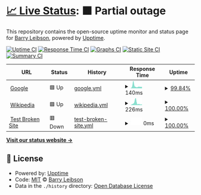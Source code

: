 # [📈 Live Status](https://bleibson.github.io/upptime): <!--live status--> **🟧 Partial outage**

This repository contains the open-source uptime monitor and status page for [Barry Leibson](https://bleibson.github.io/upptime), powered by [Upptime](https://github.com/upptime/upptime).

[![Uptime CI](https://github.com/bleibson/upptime/workflows/Uptime%20CI/badge.svg)](https://github.com/bleibson/upptime/actions?query=workflow%3A%22Uptime+CI%22)
[![Response Time CI](https://github.com/bleibson/upptime/workflows/Response%20Time%20CI/badge.svg)](https://github.com/bleibson/upptime/actions?query=workflow%3A%22Response+Time+CI%22)
[![Graphs CI](https://github.com/bleibson/upptime/workflows/Graphs%20CI/badge.svg)](https://github.com/bleibson/upptime/actions?query=workflow%3A%22Graphs+CI%22)
[![Static Site CI](https://github.com/bleibson/upptime/workflows/Static%20Site%20CI/badge.svg)](https://github.com/bleibson/upptime/actions?query=workflow%3A%22Static+Site+CI%22)
[![Summary CI](https://github.com/bleibson/upptime/workflows/Summary%20CI/badge.svg)](https://github.com/bleibson/upptime/actions?query=workflow%3A%22Summary+CI%22)

<!--start: status pages-->
<!-- This summary is generated by Upptime (https://github.com/upptime/upptime) -->
<!-- Do not edit this manually, your changes will be overwritten -->
<!-- prettier-ignore -->
| URL | Status | History | Response Time | Uptime |
| --- | ------ | ------- | ------------- | ------ |
| <img alt="" src="https://icons.duckduckgo.com/ip3/www.google.com.ico" height="13"> [Google](https://www.google.com) | 🟩 Up | [google.yml](https://github.com/130443/upptime/commits/HEAD/history/google.yml) | <details><summary><img alt="Response time graph" src="./graphs/google/response-time-week.png" height="20"> 140ms</summary><br><a href="https://barryaleibson.github.io/upptime/history/google"><img alt="Response time 116" src="https://img.shields.io/endpoint?url=https%3A%2F%2Fraw.githubusercontent.com%2F130443%2Fupptime%2FHEAD%2Fapi%2Fgoogle%2Fresponse-time.json"></a><br><a href="https://barryaleibson.github.io/upptime/history/google"><img alt="24-hour response time 95" src="https://img.shields.io/endpoint?url=https%3A%2F%2Fraw.githubusercontent.com%2F130443%2Fupptime%2FHEAD%2Fapi%2Fgoogle%2Fresponse-time-day.json"></a><br><a href="https://barryaleibson.github.io/upptime/history/google"><img alt="7-day response time 140" src="https://img.shields.io/endpoint?url=https%3A%2F%2Fraw.githubusercontent.com%2F130443%2Fupptime%2FHEAD%2Fapi%2Fgoogle%2Fresponse-time-week.json"></a><br><a href="https://barryaleibson.github.io/upptime/history/google"><img alt="30-day response time 169" src="https://img.shields.io/endpoint?url=https%3A%2F%2Fraw.githubusercontent.com%2F130443%2Fupptime%2FHEAD%2Fapi%2Fgoogle%2Fresponse-time-month.json"></a><br><a href="https://barryaleibson.github.io/upptime/history/google"><img alt="1-year response time 116" src="https://img.shields.io/endpoint?url=https%3A%2F%2Fraw.githubusercontent.com%2F130443%2Fupptime%2FHEAD%2Fapi%2Fgoogle%2Fresponse-time-year.json"></a></details> | <details><summary><a href="https://barryaleibson.github.io/upptime/history/google">99.84%</a></summary><a href="https://barryaleibson.github.io/upptime/history/google"><img alt="All-time uptime 100.00%" src="https://img.shields.io/endpoint?url=https%3A%2F%2Fraw.githubusercontent.com%2F130443%2Fupptime%2FHEAD%2Fapi%2Fgoogle%2Fuptime.json"></a><br><a href="https://barryaleibson.github.io/upptime/history/google"><img alt="24-hour uptime 100.00%" src="https://img.shields.io/endpoint?url=https%3A%2F%2Fraw.githubusercontent.com%2F130443%2Fupptime%2FHEAD%2Fapi%2Fgoogle%2Fuptime-day.json"></a><br><a href="https://barryaleibson.github.io/upptime/history/google"><img alt="7-day uptime 99.84%" src="https://img.shields.io/endpoint?url=https%3A%2F%2Fraw.githubusercontent.com%2F130443%2Fupptime%2FHEAD%2Fapi%2Fgoogle%2Fuptime-week.json"></a><br><a href="https://barryaleibson.github.io/upptime/history/google"><img alt="30-day uptime 99.92%" src="https://img.shields.io/endpoint?url=https%3A%2F%2Fraw.githubusercontent.com%2F130443%2Fupptime%2FHEAD%2Fapi%2Fgoogle%2Fuptime-month.json"></a><br><a href="https://barryaleibson.github.io/upptime/history/google"><img alt="1-year uptime 99.99%" src="https://img.shields.io/endpoint?url=https%3A%2F%2Fraw.githubusercontent.com%2F130443%2Fupptime%2FHEAD%2Fapi%2Fgoogle%2Fuptime-year.json"></a></details>
| <img alt="" src="https://icons.duckduckgo.com/ip3/en.wikipedia.org.ico" height="13"> [Wikipedia](https://en.wikipedia.org) | 🟩 Up | [wikipedia.yml](https://github.com/130443/upptime/commits/HEAD/history/wikipedia.yml) | <details><summary><img alt="Response time graph" src="./graphs/wikipedia/response-time-week.png" height="20"> 226ms</summary><br><a href="https://barryaleibson.github.io/upptime/history/wikipedia"><img alt="Response time 219" src="https://img.shields.io/endpoint?url=https%3A%2F%2Fraw.githubusercontent.com%2F130443%2Fupptime%2FHEAD%2Fapi%2Fwikipedia%2Fresponse-time.json"></a><br><a href="https://barryaleibson.github.io/upptime/history/wikipedia"><img alt="24-hour response time 83" src="https://img.shields.io/endpoint?url=https%3A%2F%2Fraw.githubusercontent.com%2F130443%2Fupptime%2FHEAD%2Fapi%2Fwikipedia%2Fresponse-time-day.json"></a><br><a href="https://barryaleibson.github.io/upptime/history/wikipedia"><img alt="7-day response time 226" src="https://img.shields.io/endpoint?url=https%3A%2F%2Fraw.githubusercontent.com%2F130443%2Fupptime%2FHEAD%2Fapi%2Fwikipedia%2Fresponse-time-week.json"></a><br><a href="https://barryaleibson.github.io/upptime/history/wikipedia"><img alt="30-day response time 180" src="https://img.shields.io/endpoint?url=https%3A%2F%2Fraw.githubusercontent.com%2F130443%2Fupptime%2FHEAD%2Fapi%2Fwikipedia%2Fresponse-time-month.json"></a><br><a href="https://barryaleibson.github.io/upptime/history/wikipedia"><img alt="1-year response time 219" src="https://img.shields.io/endpoint?url=https%3A%2F%2Fraw.githubusercontent.com%2F130443%2Fupptime%2FHEAD%2Fapi%2Fwikipedia%2Fresponse-time-year.json"></a></details> | <details><summary><a href="https://barryaleibson.github.io/upptime/history/wikipedia">100.00%</a></summary><a href="https://barryaleibson.github.io/upptime/history/wikipedia"><img alt="All-time uptime 100.00%" src="https://img.shields.io/endpoint?url=https%3A%2F%2Fraw.githubusercontent.com%2F130443%2Fupptime%2FHEAD%2Fapi%2Fwikipedia%2Fuptime.json"></a><br><a href="https://barryaleibson.github.io/upptime/history/wikipedia"><img alt="24-hour uptime 100.00%" src="https://img.shields.io/endpoint?url=https%3A%2F%2Fraw.githubusercontent.com%2F130443%2Fupptime%2FHEAD%2Fapi%2Fwikipedia%2Fuptime-day.json"></a><br><a href="https://barryaleibson.github.io/upptime/history/wikipedia"><img alt="7-day uptime 100.00%" src="https://img.shields.io/endpoint?url=https%3A%2F%2Fraw.githubusercontent.com%2F130443%2Fupptime%2FHEAD%2Fapi%2Fwikipedia%2Fuptime-week.json"></a><br><a href="https://barryaleibson.github.io/upptime/history/wikipedia"><img alt="30-day uptime 100.00%" src="https://img.shields.io/endpoint?url=https%3A%2F%2Fraw.githubusercontent.com%2F130443%2Fupptime%2FHEAD%2Fapi%2Fwikipedia%2Fuptime-month.json"></a><br><a href="https://barryaleibson.github.io/upptime/history/wikipedia"><img alt="1-year uptime 100.00%" src="https://img.shields.io/endpoint?url=https%3A%2F%2Fraw.githubusercontent.com%2F130443%2Fupptime%2FHEAD%2Fapi%2Fwikipedia%2Fuptime-year.json"></a></details>
| <img alt="" src="https://icons.duckduckgo.com/ip3/thissitedoesnotexist.koj.co.ico" height="13"> [Test Broken Site](https://thissitedoesnotexist.koj.co) | 🟥 Down | [test-broken-site.yml](https://github.com/130443/upptime/commits/HEAD/history/test-broken-site.yml) | <details><summary><img alt="Response time graph" src="./graphs/test-broken-site/response-time-week.png" height="20"> 0ms</summary><br><a href="https://barryaleibson.github.io/upptime/history/test-broken-site"><img alt="Response time 0" src="https://img.shields.io/endpoint?url=https%3A%2F%2Fraw.githubusercontent.com%2F130443%2Fupptime%2FHEAD%2Fapi%2Ftest-broken-site%2Fresponse-time.json"></a><br><a href="https://barryaleibson.github.io/upptime/history/test-broken-site"><img alt="24-hour response time 0" src="https://img.shields.io/endpoint?url=https%3A%2F%2Fraw.githubusercontent.com%2F130443%2Fupptime%2FHEAD%2Fapi%2Ftest-broken-site%2Fresponse-time-day.json"></a><br><a href="https://barryaleibson.github.io/upptime/history/test-broken-site"><img alt="7-day response time 0" src="https://img.shields.io/endpoint?url=https%3A%2F%2Fraw.githubusercontent.com%2F130443%2Fupptime%2FHEAD%2Fapi%2Ftest-broken-site%2Fresponse-time-week.json"></a><br><a href="https://barryaleibson.github.io/upptime/history/test-broken-site"><img alt="30-day response time 0" src="https://img.shields.io/endpoint?url=https%3A%2F%2Fraw.githubusercontent.com%2F130443%2Fupptime%2FHEAD%2Fapi%2Ftest-broken-site%2Fresponse-time-month.json"></a><br><a href="https://barryaleibson.github.io/upptime/history/test-broken-site"><img alt="1-year response time 0" src="https://img.shields.io/endpoint?url=https%3A%2F%2Fraw.githubusercontent.com%2F130443%2Fupptime%2FHEAD%2Fapi%2Ftest-broken-site%2Fresponse-time-year.json"></a></details> | <details><summary><a href="https://barryaleibson.github.io/upptime/history/test-broken-site">100.00%</a></summary><a href="https://barryaleibson.github.io/upptime/history/test-broken-site"><img alt="All-time uptime 100.00%" src="https://img.shields.io/endpoint?url=https%3A%2F%2Fraw.githubusercontent.com%2F130443%2Fupptime%2FHEAD%2Fapi%2Ftest-broken-site%2Fuptime.json"></a><br><a href="https://barryaleibson.github.io/upptime/history/test-broken-site"><img alt="24-hour uptime 100.00%" src="https://img.shields.io/endpoint?url=https%3A%2F%2Fraw.githubusercontent.com%2F130443%2Fupptime%2FHEAD%2Fapi%2Ftest-broken-site%2Fuptime-day.json"></a><br><a href="https://barryaleibson.github.io/upptime/history/test-broken-site"><img alt="7-day uptime 100.00%" src="https://img.shields.io/endpoint?url=https%3A%2F%2Fraw.githubusercontent.com%2F130443%2Fupptime%2FHEAD%2Fapi%2Ftest-broken-site%2Fuptime-week.json"></a><br><a href="https://barryaleibson.github.io/upptime/history/test-broken-site"><img alt="30-day uptime 100.00%" src="https://img.shields.io/endpoint?url=https%3A%2F%2Fraw.githubusercontent.com%2F130443%2Fupptime%2FHEAD%2Fapi%2Ftest-broken-site%2Fuptime-month.json"></a><br><a href="https://barryaleibson.github.io/upptime/history/test-broken-site"><img alt="1-year uptime 100.00%" src="https://img.shields.io/endpoint?url=https%3A%2F%2Fraw.githubusercontent.com%2F130443%2Fupptime%2FHEAD%2Fapi%2Ftest-broken-site%2Fuptime-year.json"></a></details>

<!--end: status pages-->

[**Visit our status website →**](https://bleibson.github.io/upptime)

## 📄 License

- Powered by: [Upptime](https://github.com/upptime/upptime)
- Code: [MIT](./LICENSE) © [Barry Leibson](https://bleibson.github.io/upptime)
- Data in the `./history` directory: [Open Database License](https://opendatacommons.org/licenses/odbl/1-0/)
